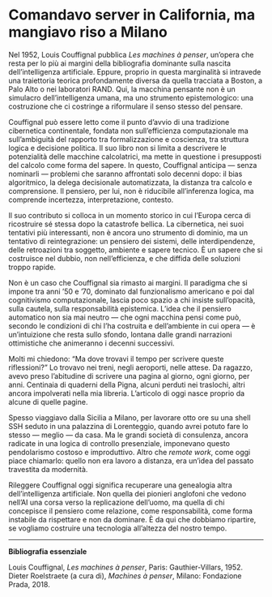 # Comandavo server in California, ma mangiavo riso a Milano

Nel 1952, Louis Couffignal pubblica *Les machines à penser*, un’opera che resta per lo più ai margini della bibliografia dominante sulla nascita dell’intelligenza artificiale. Eppure, proprio in questa marginalità si intravede una traiettoria teorica profondamente diversa da quella tracciata a Boston, a Palo Alto o nei laboratori RAND. Qui, la macchina pensante non è un simulacro dell’intelligenza umana, ma uno strumento epistemologico: una costruzione che ci costringe a riformulare il senso stesso del pensare.

Couffignal può essere letto come il punto d’avvio di una tradizione cibernetica continentale, fondata non sull’efficienza computazionale ma sull’ambiguità del rapporto tra formalizzazione e coscienza, tra struttura logica e decisione politica. Il suo libro non si limita a descrivere le potenzialità delle macchine calcolatrici, ma mette in questione i presupposti del calcolo come forma del sapere. In questo, Couffignal anticipa — senza nominarli — problemi che saranno affrontati solo decenni dopo: il bias algoritmico, la delega decisionale automatizzata, la distanza tra calcolo e comprensione. Il pensiero, per lui, non è riducibile all’inferenza logica, ma comprende incertezza, interpretazione, contesto.

Il suo contributo si colloca in un momento storico in cui l’Europa cerca di ricostruire sé stessa dopo la catastrofe bellica. La cibernetica, nei suoi tentativi più interessanti, non è ancora uno strumento di dominio, ma un tentativo di reintegrazione: un pensiero dei sistemi, delle interdipendenze, delle retroazioni tra soggetto, ambiente e sapere tecnico. È un sapere che si costruisce nel dubbio, non nell’efficienza, e che diffida delle soluzioni troppo rapide.

Non è un caso che Couffignal sia rimasto ai margini. Il paradigma che si impone tra anni ’50 e ’70, dominato dal funzionalismo americano e poi dal cognitivismo computazionale, lascia poco spazio a chi insiste sull’opacità, sulla cautela, sulla responsabilità epistemica. L’idea che il pensiero automatico non sia mai neutro — che ogni macchina pensi come può, secondo le condizioni di chi l’ha costruita e dell’ambiente in cui opera — è un’intuizione che resta sullo sfondo, lontana dalle grandi narrazioni ottimistiche che animeranno i decenni successivi.

Molti mi chiedono: “Ma dove trovavi il tempo per scrivere queste riflessioni?” Lo trovavo nei treni, negli aeroporti, nelle attese. Da ragazzo, avevo preso l’abitudine di scrivere una pagina al giorno, ogni giorno, per anni. Centinaia di quaderni della Pigna, alcuni perduti nei traslochi, altri ancora impolverati nella mia libreria. L’articolo di oggi nasce proprio da alcune di quelle pagine.

Spesso viaggiavo dalla Sicilia a Milano, per lavorare otto ore su una shell SSH seduto in una palazzina di Lorenteggio, quando avrei potuto fare lo stesso — meglio — da casa. Ma le grandi società di consulenza, ancora radicate in una logica di controllo presenziale, imponevano questo pendolarismo costoso e improduttivo. Altro che *remote work*, come oggi piace chiamarlo: quello non era lavoro a distanza, era un’idea del passato travestita da modernità.

Rileggere Couffignal oggi significa recuperare una genealogia altra dell’intelligenza artificiale. Non quella dei pionieri anglofoni che vedono nell’AI una corsa verso la replicazione dell’uomo, ma quella di chi concepisce il pensiero come relazione, come responsabilità, come forma instabile da rispettare e non da dominare. È da qui che dobbiamo ripartire, se vogliamo costruire una tecnologia all’altezza del nostro tempo.

---

**Bibliografia essenziale**

Louis Couffignal, *Les machines à penser*, Paris: Gauthier-Villars, 1952.  
Dieter Roelstraete (a cura di), *Machines à penser*, Milano: Fondazione Prada, 2018.

